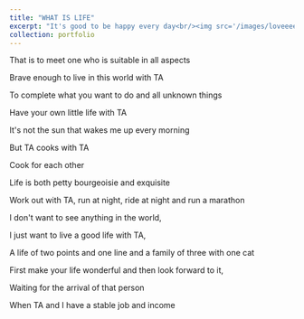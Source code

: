 ```yaml
---
title: "WHAT IS LIFE"
excerpt: "It's good to be happy every day<br/><img src='/images/loveeee.jpeg'>"
collection: portfolio
---
```

That is to meet one who is suitable in all aspects

Brave enough to live in this world with TA

To complete what you want to do and all unknown things

Have your own little life with TA

It's not the sun that wakes me up every morning

But TA cooks with TA

Cook for each other

Life is both petty bourgeoisie and exquisite

Work out with TA, run at night, ride at night and run a marathon

I don't want to see anything in the world,

I just want to live a good life with TA,

A life of two points and one line and a family of three with one cat

First make your life wonderful and then look forward to it,

Waiting for the arrival of that person

When TA and I have a stable job and income
